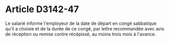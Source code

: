 # Article D3142-47

  
Le salarié informe l'employeur de la date de départ en congé sabbatique qu'il a choisie et de la durée de ce congé, par lettre recommandée avec avis de réception ou remise contre récépissé, au moins trois mois à l'avance.